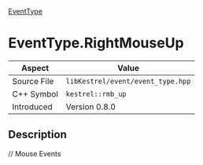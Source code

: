 [EventType](index.md)
# EventType.RightMouseUp
| Aspect | Value |
| --- | --- |
| Source File | `libKestrel/event/event_type.hpp` |
| C++ Symbol | `kestrel::rmb_up` |
| Introduced | Version 0.8.0 |
## Description
// Mouse Events
